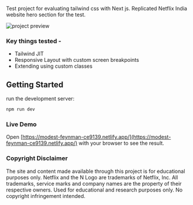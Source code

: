 Test project for evaluating tailwind css with Next js. Replicated Netflix India website hero section for the test.


![project preview](https://user-images.githubusercontent.com/6473382/126600090-b73025d2-6878-4e96-b519-c06817803460.gif)


### Key things tested - 
* Tailwind JIT
* Responsive Layout with custom screen breakpoints 
* Extending using custom classes

## Getting Started

run the development server:

```bash
npm run dev
```
### Live Demo


Open [https://modest-feynman-ce9139.netlify.app/](https://modest-feynman-ce9139.netlify.app/) with your browser to see the result.

### Copyright Disclaimer
The site and content made available through this project is for educational purposes only.
Netflix and the N Logo are trademarks of Netflix, Inc.
All trademarks, service marks and company names are the property of their respective owners. Used for educational and research purposes only.
No copyright infringement intended.